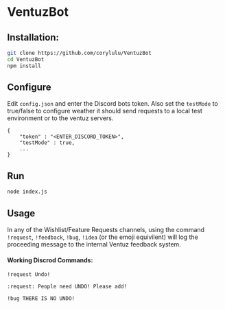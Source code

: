 # VentuzBot

## Installation:

``` bash
git clone https://github.com/corylulu/VentuzBot
cd VentuzBot
npm install
```

## Configure

Edit `config.json` and enter the Discord bots token. Also set the `testMode` to true/false to configure weather it should send requests to a local test environment or to the ventuz servers. 
```
{
    "token" : "<ENTER_DISCORD_TOKEN>",
    "testMode" : true,
    ...
}
```

## Run

``` bash
node index.js
```

## Usage

In any of the Wishlist/Feature Requests channels, using the command `!request`, `!feedback`, `!bug`, `!idea` (or the emoji equivilent) will log the proceeding message to the internal Ventuz feedback system. 

#### Working Discrod Commands: 

```
!request Undo! 
```
```
:request: People need UNDO! Please add!
```
```
!bug THERE IS NO UNDO!
```
